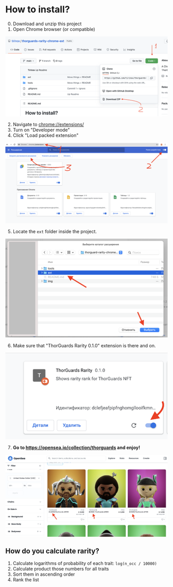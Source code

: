 # How to install?

0. Download and unzip this project
1. Open Chrome browser (or compatible)

![Downloading...](img/1.png)

2. Navigate to [chrome://extensions/](chrome://extensions/)
3. Turn on "Developer mode"
4. Click "Load packed extension"

![Installing...](img/2.png)

5. Locate the `ext` folder inside the project.

![Selecting...](img/3.png)

6. Make sure that "ThorGuards Rarity 0.1.0" extension is there and on.

![Turn on](img/4.png)

7. **Go to https://opensea.io/collection/thorguards and enjoy!**
   
![Screenshot](img/5.png)

## How do you calculate rarity?

1. Calculate logarithms of probability of each trait: `log(n_occ / 10000)`
2. Calculate product those numbers for all traits
3. Sort them in ascending order
4. Rank the list
